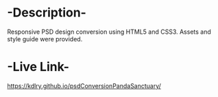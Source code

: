 # -Description-

Responsive PSD design conversion using HTML5 and CSS3. Assets and style guide were provided.

# -Live Link-

https://kdlry.github.io/psdConversionPandaSanctuary/
